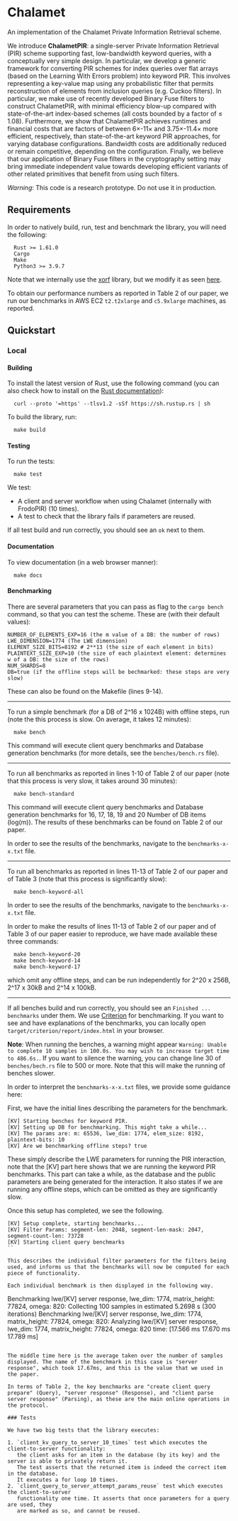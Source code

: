 # Chalamet

An implementation of the Chalamet Private Information Retrieval scheme.

We introduce **ChalametPIR**: a single-server Private Information Retrieval (PIR) scheme supporting fast, low-bandwidth keyword queries, with a conceptually very simple design. In particular, we develop a generic framework for converting PIR schemes for index queries over flat arrays (based on the Learning With Errors problem) into keyword PIR. This involves representing a key-value map using any probabilistic filter that permits reconstruction of elements from inclusion queries (e.g. Cuckoo filters). In particular, we make use of recently developed Binary Fuse filters to construct ChalametPIR, with minimal efficiency blow-up compared with state-of-the-art index-based schemes (all costs bounded by a factor of ≤ 1.08). Furthermore, we show that ChalametPIR achieves runtimes and financial costs that are factors of between 6×-11× and
3.75×-11.4× more efficient, respectively, than state-of-the-art keyword PIR approaches, for varying database configurations. Bandwidth costs are additionally reduced or remain competitive, depending on the configuration. Finally, we believe that our application of Binary Fuse filters in the cryptography setting may bring immediate independent value towards developing efficient variants of other related primitives that benefit from using such filters.

*Warning*: This code is a research prototype. Do not use it in production.

## Requirements

In order to natively build, run, test and benchmark the library, you will need the following:

```
  Rust >= 1.61.0
  Cargo
  Make
  Python3 >= 3.9.7
```

Note that we internally use the [xorf](https://github.com/ayazhafiz/xorf) library, but we modify it as seen [here](https://github.com/claucece/chalamet/tree/main/bff-modp).

To obtain our performance numbers as reported in Table 2 of our paper, we run our benchmarks in AWS EC2 ``t2.t2xlarge`` and ``c5.9xlarge`` machines, as reported.


## Quickstart

### Local

#### Building

To install the latest version of Rust, use the following command (you can also check how to install on the [Rust documentation](https://www.rust-lang.org/tools/install)):

```
  curl --proto '=https' --tlsv1.2 -sSf https://sh.rustup.rs | sh
```

To build the library, run:

```
  make build
```

#### Testing

To run the tests:

```
  make test
```

We test:

* A client and server workflow when using Chalamet (internally with FrodoPIR) (10 times).
* A test to check that the library fails if parameters are reused.

If all test build and run correctly, you should see an `ok` next to them.

#### Documentation

To view documentation (in a web browser manner):

```
  make docs
```

#### Benchmarking

There are several parameters that you can pass as flag to the `cargo bench` command, so that you can test the scheme.
These are (with their default values):

```
NUMBER_OF_ELEMENTS_EXP=16 (the m value of a DB: the number of rows)
LWE_DIMENSION=1774 (The LWE dimension)
ELEMENT_SIZE_BITS=8192 # 2**13 (the size of each element in bits)
PLAINTEXT_SIZE_EXP=10 (the size of each plaintext element: determines w of a DB: the size of the rows)
NUM_SHARDS=8
DB=true (if the offline steps will be bechmarked: these steps are very slow)

```

These can also be found on the Makefile (lines 9-14).

---

To run a simple benchmark (for a DB of 2^16 x 1024B) with offline steps, run (note the this process is slow. On average, it takes 12 minutes):

```
  make bench
```

This command will execute client query benchmarks and Database generation benchmarks (for more details, see the `benches/bench.rs` file).

---
To run all benchmarks  as reported in lines 1-10 of Table 2 of our paper (note that this process is very slow, it takes around 30 minutes):

```
  make bench-standard
```

This command will execute client query benchmarks and Database generation benchmarks for 16, 17, 18, 19 and 20 Number of DB items (log(m)). The results of these benchmarks can be found on Table 2 of our paper.

In order to see the results of the benchmarks, navigate to the `benchmarks-x-x.txt` file.

---
To run all benchmarks as reported in lines 11-13 of Table 2 of our paper and of Table 3 (note that this process is significantly slow):

```
  make bench-keyword-all
```

In order to see the results of the benchmarks, navigate to the `benchmarks-x-x.txt` file.

In order to make the results of lines 11-13 of Table 2 of our paper and of Table 3 of our paper easier to reproduce, we have made available these three commands:


```
  make bench-keyword-20
  make bench-keyword-14
  make bench-keyword-17
```

which omit any offline steps, and can be run independently for 2^20 x 256B, 2^17 x 30kB and 2^14 x 100kB.

---

If all benches build and run correctly, you should see an `Finished ... benchmarks` under them.
We use [Criterion](https://bheisler.github.io/criterion.rs/book/index.html) for benchmarking.
If you want to see and have explanations of the benchmarks, you can locally open `target/criterion/report/index.html` in your browser.

**Note**: When running the benches, a warning might appear ``Warning: Unable to complete 10 samples in 100.0s. You may wish to increase target time to 486.6s.``. If you want to silence the warning, you can change line 30 of `benches/bech.rs` file to 500 or more. Note that this will make the running of benches slower.

In order to interpret the `benchmarks-x-x.txt` files, we provide some guidance here:


First, we have the initial lines describing the parameters for the benchmark.

```
[KV] Starting benches for keyword PIR.
[KV] Setting up DB for benchmarking. This might take a while...
[KV] The params are: m: 65536, lwe_dim: 1774, elem_size: 8192, plaintext-bits: 10
[KV] Are we benchmarking offline steps? true
```

These simply describe the LWE parameters for running the PIR interaction, note that the [KV] part here shows that we are running the keyword PIR benchmarks. This part can take a while, as the database and the public parameters are being generated for the interaction. It also states if we are running any offline steps, which can be omitted as they are significantly slow.

Once this setup has completed, we see the following.

```
[KV] Setup complete, starting benchmarks...
[KV] Filter Params: segment-len: 2048, segment-len-mask: 2047, segment-count-len: 73728
[KV] Starting client query benchmarks
``

This describes the individual filter parameters for the filters being used, and informs us that the benchmarks will now be computed for each piece of functionality.

Each individual benchmark is then displayed in the following way.

```
Benchmarking lwe/[KV] server response, lwe_dim: 1774, matrix_height: 77824, omega: 820: Collecting 100 samples in estimated 5.2698 s (300 iterations)
Benchmarking lwe/[KV] server response, lwe_dim: 1774, matrix_height: 77824, omega: 820: Analyzing
lwe/[KV] server response, lwe_dim: 1774, matrix_height: 77824, omega: 820
                        time:   [17.566 ms 17.670 ms 17.789 ms]
```

The middle time here is the average taken over the number of samples displayed. The name of the benchmark in this case is "server response", which took 17.67ms, and this is the value that we used in the paper.

In terms of Table 2, the key benchmarks are "create client query prepare" (Query), "server response" (Response), and "client parse server response" (Parsing), as these are the main online operations in the protocol.

### Tests

We have two big tests that the library executes:

1. `client_kv_query_to_server_10_times` test which executes the client-to-server functionality:
   the client asks for an item in the database (by its key) and the server is able to privately return it.
   The test asserts that the returned item is indeed the correct item in the database.
   It executes a for loop 10 times.
2. `client_query_to_server_attempt_params_reuse` test which executes the client-to-server
   functionality one time. It asserts that once parameters for a query are used, they
   are marked as so, and cannot be reused.
